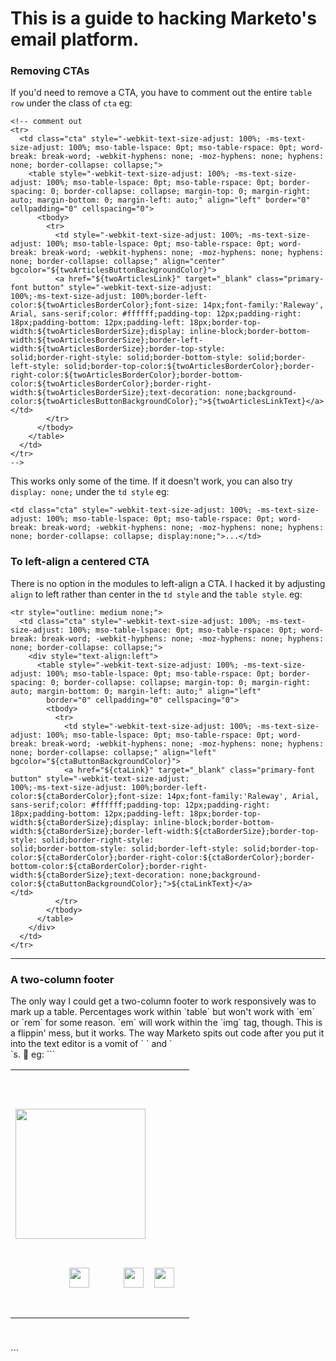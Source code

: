 <h1>This is a guide to hacking Marketo's email platform.</h1>
<h3>Removing CTAs</h3>

If you'd need to remove a CTA, you have to comment out the entire `table row` under the class of `cta`
eg:
```
<!-- comment out
<tr>
  <td class="cta" style="-webkit-text-size-adjust: 100%; -ms-text-size-adjust: 100%; mso-table-lspace: 0pt; mso-table-rspace: 0pt; word-break: break-word; -webkit-hyphens: none; -moz-hyphens: none; hyphens: none; border-collapse: collapse;">
    <table style="-webkit-text-size-adjust: 100%; -ms-text-size-adjust: 100%; mso-table-lspace: 0pt; mso-table-rspace: 0pt; border-spacing: 0; border-collapse: collapse; margin-top: 0; margin-right: auto; margin-bottom: 0; margin-left: auto;" align="left" border="0" cellpadding="0" cellspacing="0">
      <tbody>
        <tr>
          <td style="-webkit-text-size-adjust: 100%; -ms-text-size-adjust: 100%; mso-table-lspace: 0pt; mso-table-rspace: 0pt; word-break: break-word; -webkit-hyphens: none; -moz-hyphens: none; hyphens: none; border-collapse: collapse;" align="center" bgcolor="${twoArticlesButtonBackgroundColor}">
          <a href="${twoArticlesLink}" target="_blank" class="primary-font button" style="-webkit-text-size-adjust:
100%;-ms-text-size-adjust: 100%;border-left-color:${twoArticlesBorderColor};font-size: 14px;font-family:'Raleway', Arial, sans-serif;color: #ffffff;padding-top: 12px;padding-right: 18px;padding-bottom: 12px;padding-left: 18px;border-top-width:${twoArticlesBorderSize};display: inline-block;border-bottom-width:${twoArticlesBorderSize};border-left-width:${twoArticlesBorderSize};border-top-style:
solid;border-right-style: solid;border-bottom-style: solid;border-left-style: solid;border-top-color:${twoArticlesBorderColor};border-right-color:${twoArticlesBorderColor};border-bottom-color:${twoArticlesBorderColor};border-right-width:${twoArticlesBorderSize};text-decoration: none;background-color:${twoArticlesButtonBackgroundColor};">${twoArticlesLinkText}</a>            </td>
        </tr>
      </tbody>
    </table>
  </td>
</tr>
-->
```
This works only some of the time. If it doesn't work, you can also try `display: none;` under the `td style`
eg:
```
<td class="cta" style="-webkit-text-size-adjust: 100%; -ms-text-size-adjust: 100%; mso-table-lspace: 0pt; mso-table-rspace: 0pt; word-break: break-word; -webkit-hyphens: none; -moz-hyphens: none; hyphens: none; border-collapse: collapse; display:none;">...</td>
```

<h3>To left-align a centered CTA</h3>

There is no option in the modules to left-align a CTA. I hacked it by adjusting `align` to left rather than center in the `td style` and the `table style`.
eg:
```
<tr style="outline: medium none;">
  <td class="cta" style="-webkit-text-size-adjust: 100%; -ms-text-size-adjust: 100%; mso-table-lspace: 0pt; mso-table-rspace: 0pt; word-break: break-word; -webkit-hyphens: none; -moz-hyphens: none; hyphens: none; border-collapse: collapse;">
    <div style="text-align:left">
      <table style="-webkit-text-size-adjust: 100%; -ms-text-size-adjust: 100%; mso-table-lspace: 0pt; mso-table-rspace: 0pt; border-spacing: 0; border-collapse: collapse; margin-top: 0; margin-right: auto; margin-bottom: 0; margin-left: auto;" align="left"
        border="0" cellpadding="0" cellspacing="0">
        <tbody>
          <tr>
            <td style="-webkit-text-size-adjust: 100%; -ms-text-size-adjust: 100%; mso-table-lspace: 0pt; mso-table-rspace: 0pt; word-break: break-word; -webkit-hyphens: none; -moz-hyphens: none; hyphens: none; border-collapse: collapse;" align="left" bgcolor="${ctaButtonBackgroundColor}">
            <a href="${ctaLink}" target="_blank" class="primary-font button" style="-webkit-text-size-adjust:
100%;-ms-text-size-adjust: 100%;border-left-color:${ctaBorderColor};font-size: 14px;font-family:'Raleway', Arial, sans-serif;color: #ffffff;padding-top: 12px;padding-right: 18px;padding-bottom: 12px;padding-left: 18px;border-top-width:${ctaBorderSize};display: inline-block;border-bottom-width:${ctaBorderSize};border-left-width:${ctaBorderSize};border-top-style: solid;border-right-style:
solid;border-bottom-style: solid;border-left-style: solid;border-top-color:${ctaBorderColor};border-right-color:${ctaBorderColor};border-bottom-color:${ctaBorderColor};border-right-width:${ctaBorderSize};text-decoration: none;background-color:${ctaButtonBackgroundColor};">${ctaLinkText}</a>              </td>
          </tr>
        </tbody>
      </table>
    </div>
  </td>
</tr>
```
<hr>
<h3>A two-column footer</h3>
The only way I could get a two-column footer to work responsively was to mark up a table. Percentages work within `table` but won't work with `em` or `rem` for some reason. `em` will work within the `img` tag, though. This is a flippin' mess, but it works. The way Marketo spits out code after you put it into the text editor is a vomit of `&nbsp;` and `<br>`s. 🤯
eg:
```
<table width="85% !important" height="auto">
  <tbody>
    <tr>
      <td><span style="color: #ffffff;"> <br /><br /><br /><img style="width: 13em;" src="#" /> </span><br /></td>
      <td>
      </td>
    </tr>
    <tr>
      <td><span style="color: #ffffff;">A SaaS Product</span><br /><span style="color: #ffffff;"><br />Follow Us&nbsp;&nbsp;</span> <span><a href="https://twitter.com/company" target="_blank">
<img style="width: 2em;" src="#" /></a>&nbsp; &nbsp;&nbsp;</span>
        <span> <img style="width: 1em;" src="#"/>&nbsp; &nbsp;&nbsp;</span><span><img style="width: 2em;" src="#" />&nbsp;&nbsp;&nbsp;</span>
        <span>
<img style="width: 2em;" src="#" /></span><br /><br /><br /></td>
      <td style="vertical-align: top;"><br /></td>
    </tr>
  </tbody>
</table>
<p><span style="color: #ffffff;"><br /></span></p>
```
